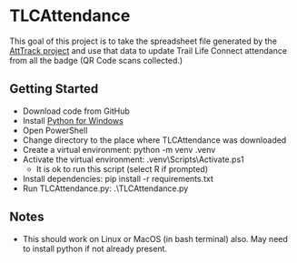# TLCAttendance

This goal of this project is to take the spreadsheet file generated by the [AttTrack project](https://github.com/gmorganVA/AttTrack) and use that data to update Trail Life Connect attendance from all the badge (QR Code scans collected.)

## Getting Started

- Download code from GitHub
- Install [Python for Windows](https://www.python.org/downloads/windows/)
- Open PowerShell
- Change directory to the place where TLCAttendance was downloaded
- Create a virtual environment: python -m venv .venv
- Activate the virtual environment:  .venv\Scripts\Activate.ps1
  - It is ok to run this script (select R if prompted)
- Install dependencies:  pip install -r requirements.txt
- Run TLCAttendance.py:  .\TLCAttendance.py

## Notes

- This should work on Linux or MacOS (in bash terminal) also.  May need to install python if not already present.